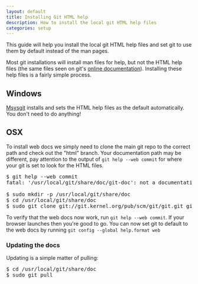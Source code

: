 ```yaml
---
layout: default
title: Installing Git HTML help
description: How to install the local git HTML help files
categories: setup
---
```


This guide will help you install the local git HTML help files and set git to use them by default instead of the man pages.

Most git installations will install man files for help, but not the HTML help files (the same files seen on git's [online documentation](http://www.kernel.org/pub/software/scm/git-core/docs/)).  Installing these help files is a fairly simple process.

Windows
-------

[Msysgit](http://code.google.com/p/msysgit/) installs and sets the HTML help files as the default automatically.  You don't need to do anything!

OSX
---

To install web docs we simply need to clone the main git repo to the correct path and check out the "html" branch.  Your documentation path may be different, pay attention to the output of `git help --web commit` for where your git is set to look for the HTML files.

<pre class="terminal">
$ git help --web commit
fatal: '/usr/local/git/share/doc/git-doc': not a documentation directory.

$ sudo mkdir -p /usr/local/git/share/doc
$ cd /usr/local/git/share/doc
$ sudo git clone git://git.kernel.org/pub/scm/git/git.git git-doc --branch html
</pre>

To verify that the web docs now work, run `git help --web commit`.  If your browser launches then you're good to go.  You can now set git to default to the web docs by running `git config --global help.format web`

### Updating the docs

Updating is a simple matter of pulling:

<pre class="terminal">
$ cd /usr/local/git/share/doc
$ sudo git pull
</pre>
